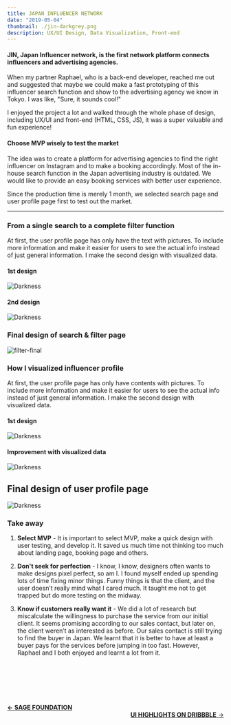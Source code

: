 ```yaml
---
title: JAPAN INFLUENCER NETWORK
date: "2019-05-04"
thumbnail: ./jin-darkgrey.png
description: UX/UI Design, Data Visualization, Front-end
---
```


#### JIN, Japan Influencer network, is the first network platform connects influencers and advertising agencies.

When my partner Raphael, who is a back-end developer, reached me out and suggested that maybe we could make a fast prototyping of this influencer search function and show to the advertising agency we know in Tokyo. I was like, "Sure, it sounds cool!"

I enjoyed the project a lot and walked through the whole phase of design, including UX/UI and front-end (HTML, CSS, JS), it was a super valuable and fun experience!

#### Choose MVP wisely to test the market

The idea was to create a platform for advertising agencies to find the right influencer on Instagram and to make a booking accordingly. Most of the in-house search function in the Japan advertising industry is outdated. We would like to provide an easy booking services with better user experience.

Since the production time is merely 1 month, we selected search page and user profile page first to test out the market.

---

### From a single search to a complete filter function

At first, the user profile page has only have the text with pictures. To include more information and make it easier for users to see the actual info instead of just general information. I make the second design with visualized data.

#### 1st design

<div class="kg-card kg-image-card">

![Darkness](./search-page1.png)

</div>

#### 2nd design

<div class="kg-card kg-image-card">

![Darkness](./filter-page-model.png)

</div>

### Final design of search & filter page

<div class="kg-card kg-image-card">

![filter-final](./filter-final.png)

</div>

### How I visualized influencer profile

At first, the user profile page has only have contents with pictures. To include more information and make it easier for users to see the actual info instead of just general information. I make the second design with visualized data.

#### 1st design

<div class="kg-card kg-image-card">

![Darkness](./influencer-dashboard-1.png)

</div>

#### Improvement with visualized data

<div class="kg-card kg-image-card">

![Darkness](./influencer-dashboard-2.png)

</div>

## Final design of user profile page

<div class="kg-card kg-image-card">

![Darkness](./influencer-dashboard-5.png)

</div>

### Take away

1.  **Select MVP** - It is important to select MVP, make a quick design with user testing, and develop it. It saved us much time not thinking too much about landing page, booking page and others.

2.  **Don't seek for perfection** - I know, I know, designers often wants to make designs pixel perfect, so am I. I found myself ended up spending lots of time fixing minor things. Funny things is that the client, and the user doesn’t really mind what I cared much. It taught me not to get trapped but do more testing on the midway.

3.  **Know if customers really want it** - We did a lot of research but miscalculate the willingness to purchase the service from our initial client. It seems promising according to our sales contact, but later on, the client weren’t as interested as before. Our sales contact is still trying to find the buyer in Japan. We learnt that it is better to have at least a buyer pays for the services before jumping in too fast. However, Raphael and I both enjoyed and learnt a lot from it.

<br/>

<br/>

<br/><br/>

<div style="text-align-last:start;">
  <a href='/sage-foundation'>
    <b>&#8592; SAGE FOUNDATION</b>
  </a>
</div>

<div style=text-align-last:end>
  
<a href='/dribbble-hightlight'>
       <b>UI HIGHLIGHTS ON DRIBBBLE</b> &#8594; 
      </a>
</div>
